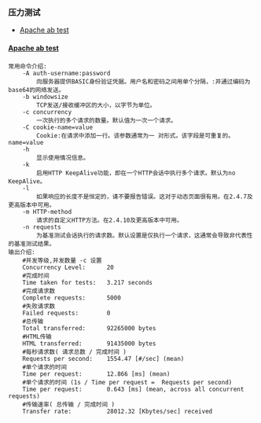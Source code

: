 ### 压力测试
* [Apache ab test](https://httpd.apache.org/docs/current/programs/ab.html)


#### [Apache ab test](https://httpd.apache.org/docs/current/programs/ab.html)
    常用命令介绍:
        -A auth-username:password
            向服务器提供BASIC身份验证凭据。用户名和密码之间用单个分隔，:并通过编码为base64的网络发送。
        -b windowsize
            TCP发送/接收缓冲区的大小，以字节为单位。
        -c concurrency
            一次执行的多个请求的数量。默认值为一次一个请求。
        -C cookie-name=value
            Cookie:在请求中添加一行。该参数通常为一 对形式。该字段是可重复的。name=value
        -h
            显示使用情况信息。
        -k
            启用HTTP KeepAlive功能，即在一个HTTP会话中执行多个请求。默认为no KeepAlive。
        -l
            如果响应的长度不是恒定的，请不要报告错误。这对于动态页面很有用。在2.4.7及更高版本中可用。
        -m HTTP-method
            请求的自定义HTTP方法。在2.4.10及更高版本中可用。
        -n requests
            为基准测试会话执行的请求数。默认设置是仅执行一个请求，这通常会导致非代表性的基准测试结果。
    输出介绍:
        #并发等级,并发数量 -c 设置
        Concurrency Level:      20
        #完成时间
        Time taken for tests:   3.217 seconds
        #完成请求数
        Complete requests:      5000
        #失败请求数
        Failed requests:        0
        #总传输
        Total transferred:      92265000 bytes
        #HTML传输
        HTML transferred:       91435000 bytes
        #每秒请求数( 请求总数 / 完成时间 )
        Requests per second:    1554.47 [#/sec] (mean)
        #单个请求的时间
        Time per request:       12.866 [ms] (mean)
        #单个请求的时间 (1s / Time per request =  Requests per second)
        Time per request:       0.643 [ms] (mean, across all concurrent requests)
        #传输速率( 总传输 / 完成时间 )
        Transfer rate:          28012.32 [Kbytes/sec] received
